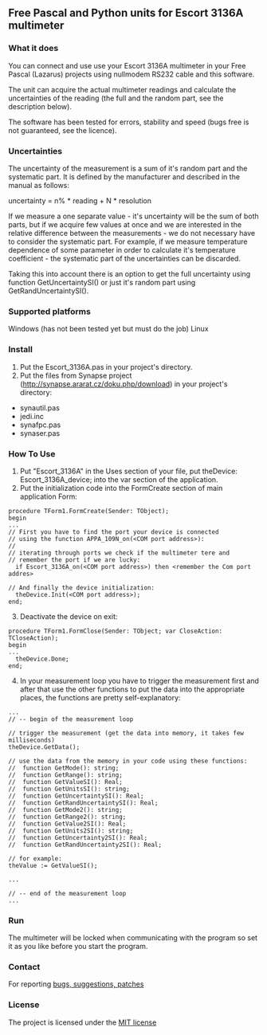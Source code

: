 ## Free Pascal and Python units for Escort 3136A multimeter

### What it does

You can connect and use use your Escort 3136A multimeter in your Free Pascal (Lazarus) projects using nullmodem RS232 cable and this software.

The unit can acquire the actual multimeter readings and calculate the uncertainties of the reading (the full and the random part, see the description below).

The software has been tested for errors, stability and speed (bugs free is not guaranteed, see the licence).

### Uncertainties
The uncertainty of the measurement is a sum of it's random part and the systematic part. It is defined by the manufacturer and described in the manual as follows:

uncertainty = n% * reading + N * resolution

If we measure a one separate value - it's uncertainty will be the sum of both parts, but if we acquire few values at once and we are interested in the relative difference between the measurements - we do not necessary have to consider the systematic part. For example, if we measure temperature dependence of some parameter in order to calculate it's temperature coefficient - the systematic part of the uncertainties can be discarded.

Taking this into account there is an option to get the full uncertainty using function GetUncertaintySI() or just it's random part using GetRandUncertaintySI().


### Supported platforms
Windows (has not been tested yet but must do the job)
Linux

### Install

1. Put the Escort_3136A.pas in your project's directory.
2. Put the files from Synapse project (http://synapse.ararat.cz/doku.php/download) in your project's directory:
 - synautil.pas
 - jedi.inc
 - synafpc.pas
 - synaser.pas

### How To Use
1. Put "Escort_3136A" in the Uses section of your file, put theDevice: Escort_3136A_device; into the var section of the application.
2. Put the initialization code into the FormCreate section of main application Form:

```
procedure TForm1.FormCreate(Sender: TObject);
begin  
...
// First you have to find the port your device is connected
// using the function APPA_109N_on(<COM port address>):
//
// iterating through ports we check if the multimeter tere and
// remember the port if we are lucky:
  if Escort_3136A_on(<COM port address>) then <remember the Com port addres>

// And finally the device initialization:
  theDevice.Init(<COM port address>);
end;
```

3. Deactivate the device on exit:

```
procedure TForm1.FormClose(Sender: TObject; var CloseAction: TCloseAction);
begin 
...
  theDevice.Done;
end;
```

4. In your measurement loop you have to trigger the measurement first and after that use the other functions to put the data into the appropriate places, the functions are pretty self-explanatory:
```
...
// -- begin of the measurement loop

// trigger the measurement (get the data into memory, it takes few milliseconds)
theDevice.GetData();

// use the data from the memory in your code using these functions:
//  function GetMode(): string;
//  function GetRange(): string;
//  function GetValueSI(): Real;
//  function GetUnitsSI(): string;
//  function GetUncertaintySI(): Real;
//  function GetRandUncertaintySI(): Real;
//  function GetMode2(): string;
//  function GetRange2(): string;
//  function GetValue2SI(): Real;
//  function GetUnits2SI(): string;
//  function GetUncertainty2SI(): Real;
//  function GetRandUncertainty2SI(): Real;

// for example:
theValue := GetValueSI();

...

// -- end of the measurement loop
...     
```

### Run

The multimeter will be locked when communicating with the program so set it as you like before you start the program.

### Contact
For reporting [bugs, suggestions, patches](https://github.com/serhiykobyakov/Escort_3136A_FPC/issues)

### License
The project is licensed under the [MIT license](https://github.com/serhiykobyakov/Escort_3136A_FPC/blob/main/LICENSE)
